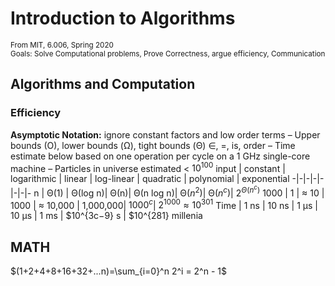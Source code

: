 # Introduction to Algorithms
<sub>From MIT, 6.006, Spring 2020</sub>\
<sub>Goals: Solve Computational problems, Prove Correctness, argue efficiency, Communication</sub>

## Algorithms and Computation

### Efficiency
**Asymptotic Notation:** ignore constant factors and low order terms
– Upper bounds (O), lower bounds (Ω), tight bounds (Θ) ∈, =, is, order
– Time estimate below based on one operation per cycle on a 1 GHz single-core machine
– Particles in universe estimated < $10^{100}$
input | constant | logarithmic | linear | log-linear | quadratic | polynomial  | exponential
-|-|-|-|-|-|-|-
n | Θ(1) | Θ(log n)| Θ(n)| Θ(n log n)| Θ($n^2$)| Θ($n^c$)| $2^{Θ(n^c)}$
1000 | 1 | ≈ 10 | 1000 | ≈ 10,000 | 1,000,000| $1000^c$| $2^{1000} ≈ 10^{301}$
Time | 1 ns | 10 ns | 1 µs | 10 µs | 1 ms | $10^{3c−9} s | $10^{281} millenia


## MATH

$(1+2+4+8+16+32+...n)=\sum_{i=0}^n 2^i = 2^n - 1$